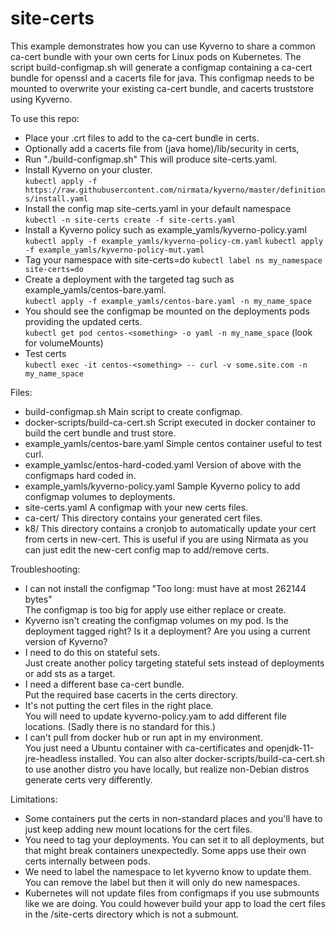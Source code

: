 # site-certs

This example demonstrates how you can use Kyverno to share a common ca-cert bundle with your own certs for Linux pods on Kubernetes.  The script build-configmap.sh will generate a configmap containing a ca-cert bundle for openssl and a cacerts file for java.  This configmap needs to be mounted to overwrite your existing ca-cert bundle, and cacerts truststore using Kyverno.

To use this repo:
- Place your .crt files to add to the ca-cert bundle in certs.
- Optionally add a cacerts file from (java home)/lib/security in certs,
- Run "./build-configmap.sh" This will produce site-certs.yaml.
- Install Kyverno on your cluster.  
```kubectl apply -f https://raw.githubusercontent.com/nirmata/kyverno/master/definitions/install.yaml```
- Install the config map site-certs.yaml in your default namespace  
```kubectl -n site-certs create -f site-certs.yaml```
- Install a Kyverno policy such as example_yamls/kyverno-policy.yaml  
```kubectl apply -f example_yamls/kyverno-policy-cm.yaml```
```kubectl apply -f example_yamls/kyverno-policy-mut.yaml```
- Tag your namespace with site-certs=do
```kubectl label ns my_namespace site-certs=do```
- Create a deployment with the targeted tag such as example_yamls/centos-bare.yaml.  
```kubectl apply -f example_yamls/centos-bare.yaml -n my_name_space```
- You should see the configmap be mounted on the deployments pods providing the updated certs.  
```kubectl get pod centos-<something> -o yaml -n my_name_space``` (look for volumeMounts)
- Test certs  
```kubectl exec -it centos-<something> -- curl -v some.site.com -n my_name_space```

Files:
- build-configmap.sh                      Main script to create configmap.
- docker-scripts/build-ca-cert.sh         Script executed in docker container to build the cert bundle and trust store.
- example_yamls/centos-bare.yaml          Simple centos container useful to test curl.
- example_yamlsc/entos-hard-coded.yaml    Version of above with the configmaps hard coded in.
- example_yamls/kyverno-policy.yaml       Sample Kyverno policy to add configmap volumes to deployments.
- site-certs.yaml                         A configmap with your new certs files.
- ca-cert/                                This directory contains your generated cert files.
- k8/                                     This directory contains a cronjob to automatically update your cert from certs in new-cert.  This is useful
                                          if you are using Nirmata as you can just edit the new-cert config map to add/remove certs.


Troubleshooting:
- I can not install the configmap "Too long: must have at most 262144 bytes"  
The configmap is too big for apply use either replace or create.
- Kyverno isn't creating the configmap volumes on my pod. 
Is the deployment tagged right? Is it a deployment?  Are you using a current version of Kyverno?
- I need to do this on stateful sets.  
Just create another policy targeting stateful sets instead of deployments or add sts as a target.
- I need a different base ca-cert bundle.  
Put the required base cacerts in the certs directory. 
- It's not putting the cert files in the right place.  
You will need to update kyverno-policy.yam to add different file locations. (Sadly there is no standard for this.)
- I can't pull from docker hub or run apt in my environment.  
You just need a Ubuntu container with ca-certificates and openjdk-11-jre-headless installed. You can also alter docker-scripts/build-ca-cert.sh to use another distro you have locally, but realize non-Debian distros generate certs very differently.


Limitations:
- Some containers put the certs in non-standard places and you'll have to just keep adding new mount locations for the cert files.
- You need to tag your deployments.  You can set it to all deployments, but that might break containers unexpectedly. Some apps use their own certs internally between pods.
- We need to label the namespace to let kyverno know to update them.  You can remove the label but then it will only do new namespaces.
- Kubernetes will not update files from configmaps if you use submounts like we are doing.  You could however build your app to load the cert files in the /site-certs directory which is not a submount.

